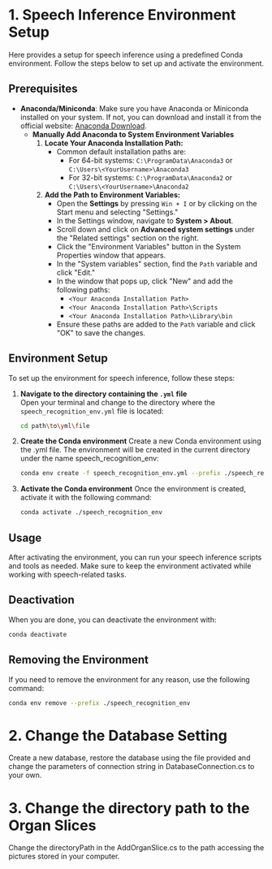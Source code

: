 # 1. Speech Inference Environment Setup

Here provides a setup for speech inference using a predefined Conda environment. Follow the steps below to set up and activate the environment.

## Prerequisites

- **Anaconda/Miniconda**: Make sure you have Anaconda or Miniconda installed on your system. If not, you can download and install it from the official website: [Anaconda Download](https://www.anaconda.com/download/success).
  - **Manually Add Anaconda to System Environment Variables**
    1. **Locate Your Anaconda Installation Path:**
       - Common default installation paths are:
         - For 64-bit systems: `C:\ProgramData\Anaconda3` or `C:\Users\<YourUsername>\Anaconda3`
         - For 32-bit systems: `C:\ProgramData\Anaconda2` or `C:\Users\<YourUsername>\Anaconda2`
    2. **Add the Path to Environment Variables:**
       - Open the **Settings** by pressing `Win + I` or by clicking on the Start menu and selecting "Settings."
       - In the Settings window, navigate to **System > About**.
       - Scroll down and click on **Advanced system settings** under the "Related settings" section on the right.
       - Click the "Environment Variables" button in the System Properties window that appears.
       - In the "System variables" section, find the `Path` variable and click "Edit."
       - In the window that pops up, click "New" and add the following paths:
         - `<Your Anaconda Installation Path>`
         - `<Your Anaconda Installation Path>\Scripts`
         - `<Your Anaconda Installation Path>\Library\bin`
       - Ensure these paths are added to the `Path` variable and click "OK" to save the changes.


## Environment Setup

To set up the environment for speech inference, follow these steps:

1. **Navigate to the directory containing the `.yml` file**  
   Open your terminal and change to the directory where the `speech_recognition_env.yml` file is located:

   ```bash
   cd path\to\yml\file
   ```
2. **Create the Conda environment**
   Create a new Conda environment using the .yml file. The environment will be created in the current directory under the name speech_recognition_env:

   ```bash
   conda env create -f speech_recognition_env.yml --prefix ./speech_recognition_env
   ```
3. **Activate the Conda environment**
   Once the environment is created, activate it with the following command:

   ```bash
   conda activate ./speech_recognition_env
   ```
## Usage
After activating the environment, you can run your speech inference scripts and tools as needed. Make sure to keep the environment activated while working with speech-related tasks.

## Deactivation
When you are done, you can deactivate the environment with:

   ```bash
   conda deactivate
   ```
## Removing the Environment
If you need to remove the environment for any reason, use the following command:
```bash
conda env remove --prefix ./speech_recognition_env
```
# 2. Change the Database Setting

Create a new database, restore the database using the file provided and change the parameters of connection string in DatabaseConnection.cs to your own.

# 3. Change the directory path to the Organ Slices

Change the directoryPath in the AddOrganSlice.cs to the path accessing the pictures stored in your computer.



